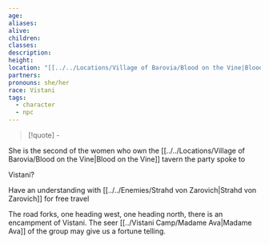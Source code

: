 ```yaml
---
age: 
aliases: 
alive: 
children: 
classes: 
description: 
height: 
location: "[[../../Locations/Village of Barovia/Blood on the Vine|Blood on the Vine]]"
partners: 
pronouns: she/her
race: Vistani
tags:
  - character
  - npc
---
```


>[!quote] \-

She is the second of the women who own the [[../../Locations/Village of Barovia/Blood on the Vine|Blood on the Vine]] tavern the party spoke to

Vistani?

Have an understanding with [[../../Enemies/Strahd von Zarovich|Strahd von Zarovich]] for free travel

The road forks, one heading west, one heading north, there is an encampment of Vistani. The seer [[../Vistani Camp/Madame Ava|Madame Ava]] of the group may give us a fortune telling.